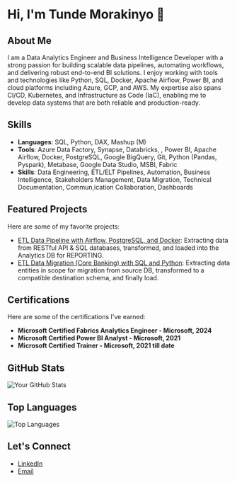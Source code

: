 # Hi, I'm Tunde Morakinyo 👋

## About Me
I am a Data Analytics Engineer and Business Intelligence Developer with a strong passion for building scalable data pipelines, automating workflows, and delivering robust end-to-end BI solutions. I enjoy working with tools and technologies like Python, SQL, Docker, Apache Airflow, Power BI, and cloud platforms including Azure, GCP, and AWS. My expertise also spans CI/CD, Kubernetes, and Infrastructure as Code (IaC), enabling me to develop data systems that are both reliable and production-ready.

## Skills
- **Languages**: SQL, Python, DAX, Mashup (M)
- **Tools**: Azure Data Factory, Synapse, Databricks, , Power BI, Apache Airflow, Docker, PostgreSQL, Google BigQuery, Git, Python (Pandas, Pyspark), Metabase, Google Data Studio, MSBI, Fabric
- **Skills**: Data Engineering, ETL/ELT Pipelines, Automation, Business Intelligence, Stakeholders Management, Data Migration, Technical Documentation, Commun,ication Collaboration, Dashboards

## Featured Projects
Here are some of my favorite projects:
- [ETL Data Pipeline with Airflow, PostgreSQL, and Docker](https://github.com/MoraQs/MinifigETLHub): Extracting data from RESTful API & SQL databases, transformed, and loaded into the Analytics DB for REPORTING.
- [ETL Data Migration (Core Banking) with SQL and Python](https://github.com/MoraQs/Data-Migration-CoreBanking): Extracting data entities in scope for migration from source DB, transformed to a compatible destination schema, and finally load.

## Certifications

Here are some of the certifications I've earned:

- **Microsoft Certified Fabrics Analytics Engineer - Microsoft, 2024**
- **Microsoft Certified Power BI Analyst - Microsoft, 2021**
- **Microsoft Certified Trainer - Microsoft, 2021 till date**

## GitHub Stats
![Your GitHub Stats](https://github-readme-stats.vercel.app/api?username=MoraQs&show_icons=true&theme=dark)

## Top Languages
![Top Languages](https://github-readme-stats.vercel.app/api/top-langs/?username=MoraQs&layout=compact&theme=dark)

## Let's Connect
- [LinkedIn](https://www.linkedin.com/in/tunde-morakinyo/)
- [Email](mailto:tunde.moraq@gmail.com)
